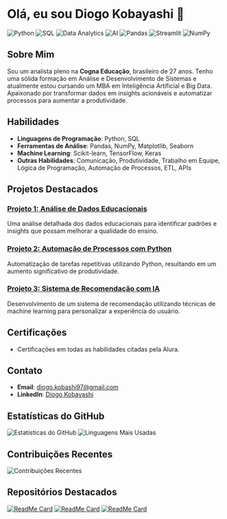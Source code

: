 # Olá, eu sou Diogo Kobayashi 👋

![Python](https://img.shields.io/badge/Python-3776AB?style=for-the-badge&logo=python&logoColor=white)
![SQL](https://img.shields.io/badge/SQL-4479A1?style=for-the-badge&logo=postgresql&logoColor=white)
![Data Analytics](https://img.shields.io/badge/Data%20Analytics-FF6F00?style=for-the-badge&logo=tableau&logoColor=white)
![AI](https://img.shields.io/badge/AI-00A896?style=for-the-badge&logo=tensorflow&logoColor=white)
![Pandas](https://img.shields.io/badge/Pandas-150458?style=for-the-badge&logo=pandas&logoColor=white)
![Streamlit](https://img.shields.io/badge/Streamlit-FF4B4B?style=for-the-badge&logo=streamlit&logoColor=white)
![NumPy](https://img.shields.io/badge/NumPy-013243?style=for-the-badge&logo=numpy&logoColor=white)

## Sobre Mim
Sou um analista pleno na **Cogna Educação**, brasileiro de 27 anos. Tenho uma sólida formação em Análise e Desenvolvimento de Sistemas e atualmente estou cursando um MBA em Inteligência Artificial e Big Data. Apaixonado por transformar dados em insights acionáveis e automatizar processos para aumentar a produtividade.

## Habilidades
- **Linguagens de Programação**: Python, SQL
- **Ferramentas de Análise**: Pandas, NumPy, Matplotlib, Seaborn
- **Machine Learning**: Scikit-learn, TensorFlow, Keras
- **Outras Habilidades**: Comunicação, Produtividade, Trabalho em Equipe, Lógica de Programação, Automação de Processos, ETL, APIs

## Projetos Destacados
### [Projeto 1: Análise de Dados Educacionais](https://github.com/diogo-kobayashi/projeto1)
Uma análise detalhada dos dados educacionais para identificar padrões e insights que possam melhorar a qualidade do ensino.

### [Projeto 2: Automação de Processos com Python](https://github.com/diogo-kobayashi/projeto2)
Automatização de tarefas repetitivas utilizando Python, resultando em um aumento significativo de produtividade.

### [Projeto 3: Sistema de Recomendação com IA](https://github.com/diogo-kobayashi/projeto3)
Desenvolvimento de um sistema de recomendação utilizando técnicas de machine learning para personalizar a experiência do usuário.

## Certificações
- Certificações em todas as habilidades citadas pela Alura.

## Contato
- **Email**: [diogo.kobashi97@gmail.com](mailto:diogo.kobashi97@gmail.com)
- **LinkedIn**: [Diogo Kobayashi](https://www.linkedin.com/in/diogo-kobayashi-a9a255189/)

## Estatísticas do GitHub
![Estatísticas do GitHub](https://github-readme-stats.vercel.app/api?username=diogokoba&show_icons=true&theme=radical)
![Linguagens Mais Usadas](https://github-readme-stats.vercel.app/api/top-langs/?username=diogokoba&layout=compact&theme=radical)

## Contribuições Recentes
![Contribuições Recentes](https://activity-graph.herokuapp.com/graph?username=diogokoba&theme=react-dark&hide_border=true&area=true)

## Repositórios Destacados
[![ReadMe Card](https://github-readme-stats.vercel.app/api/pin/?username=diogokoba&repo=projeto1&theme=radical)](https://github.com/diogokoba/projeto1)
[![ReadMe Card](https://github-readme-stats.vercel.app/api/pin/?username=diogokoba&repo=projeto2&theme=radical)](https://github.com/diogokoba/projeto2)
[![ReadMe Card](https://github-readme-stats.vercel.app/api/pin/?username=diogokoba&repo=projeto3&theme=radical)](https://github.com/diogokoba/projeto3)

